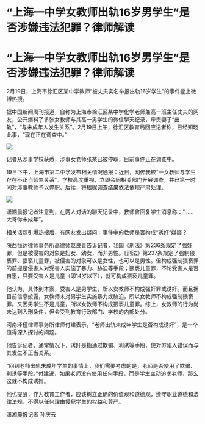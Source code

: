 # “上海一中学女教师出轨16岁男学生”是否涉嫌违法犯罪？律师解读

# “上海一中学女教师出轨16岁男学生”是否涉嫌违法犯罪？律师解读

2月19日，上海市徐汇区某中学教师“被丈夫实名举报出轨16岁学生”的事件登上微博热搜。

据中国新闻周刊报道，自称为上海市徐汇区某中学化学老师兼高一班主任丈夫的网友，公开爆料了多张女教师与其高一男学生的微信聊天纪录，斥责妻子“出轨”，“与未成年人发生关系”。2月19日上午，徐汇区教育局回应记者称，已经知晓此事，“现在正在调查中。”

![](https://inews.gtimg.com/om_bt/O3FFjb4BJeIuOc8IKpNlPpGxNZ07WpQ9ob5oWjSdfqHP0AA/1000)

记者从涉事学校获悉，涉事女老师张某已被停职，目前事件正在调查中。

19日下午，上海市第二中学发布相关情况通报：近日，网传我校“一女教师与学生存在不正当师生关系”。学校高度重视，立即会同相关部门开展调查，并已第一时间对涉事教师予以停职。后续，将根据调查结果依法依规严肃处理。

![](https://inews.gtimg.com/om_bt/Ot6RqLwtXqJwXA8FzuYXoMwUo4uyttj57kwQPLlEbNDEQAA/1000)

潇湘晨报记者注意到，在两人对话的聊天记录中，教师曾回复学生消息称：“……大哥你未成年”。

相关话题引爆热搜后，有网友发出疑问：事件中的教师是否构成“诱奸”嫌疑？

陕西恒达律师事务所高律师赵良善告诉记者，我国《刑法》第236条规定了强奸罪，但是被侵害的对象是妇女、幼女，而非男性。《刑法》第237条规定了强制猥亵罪、猥亵儿童罪，被侵害的对象可以是女性，也可以是男性。但构成强制猥亵罪的前提是侵害人对受害人实施了暴力、胁迫等手段；猥亵儿童罪，不论受害人是否自愿，只要受害人是儿童（即14岁以下），就可构成猥亵儿童罪。

他认为，具体到本案，受害人是男学生，所以女教师不构成强奸罪或诱奸。而且据目前信息披露，女教师未对男学生实施暴力或胁迫，所以女教师不构成强制猥亵罪。又因男学生不是儿童，所以女教师不构成猥亵儿童罪。综上，女教师的行为尚未达到入刑条件，但会受到教育行政部门、学校的内部处分。

河南泽槿律师事务所律师付建表示，“老师出轨未成年学生是否构成诱奸”，是一个值得深入探讨的问题。

他告诉记者，通常情况下，诱奸是指通过欺骗、利诱等手段，使对方陷入错误而与其发生不正当关系。

“回到老师出轨未成年学生的事情上，我们需要考虑的是，老师是否使用了欺骗、利诱等手段。”付建说，如果老师没有使用任何手段，而是学生主动追求老师，那么这就不构成诱奸。

他也提醒，作为教育工作者，应该树立正确的价值观和道德观，遵守职业道德和法律法规，不得以任何理由侵犯学生的权益和尊严。

潇湘晨报记者 孙庆云

